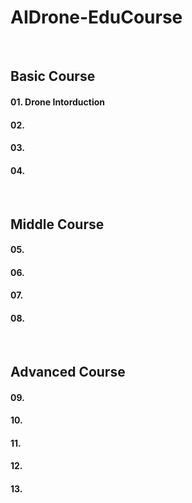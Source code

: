 # AIDrone-EduCourse

<br/>

## Basic Course
#### 01. Drone Intorduction
#### 02.
#### 03.
#### 04.

<br/>

## Middle Course
#### 05.
#### 06.
#### 07.
#### 08.

<br/>

## Advanced Course
#### 09.
#### 10.
#### 11.
#### 12.
#### 13.

